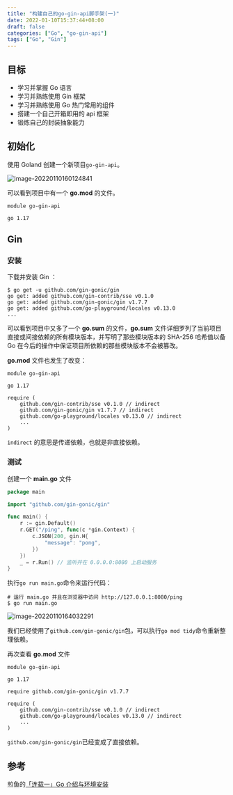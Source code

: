 ```yaml
---
title: "构建自己的go-gin-api脚手架(一)"
date: 2022-01-10T15:37:44+08:00
draft: false
categories: ["Go", "go-gin-api"]
tags: ["Go", "Gin"]
---
```


## 目标

- 学习并掌握 Go 语言
- 学习并熟练使用 Gin 框架
- 学习并熟练使用 Go 热门常用的组件
- 搭建一个自己开箱即用的 api 框架
- 锻炼自己的封装抽象能力

## 初始化

使用 Goland 创建一个新项目`go-gin-api`。

![image-20220110160124841](https://image.chance.fyi/image-20220110160124841.png)

可以看到项目中有一个 **go.mod** 的文件。

```
module go-gin-api

go 1.17
```

## Gin

### 安装

下载并安装 Gin ：

```shell
$ go get -u github.com/gin-gonic/gin
go get: added github.com/gin-contrib/sse v0.1.0
go get: added github.com/gin-gonic/gin v1.7.7
go get: added github.com/go-playground/locales v0.13.0
...
```

可以看到项目中又多了一个 **go.sum** 的文件，**go.sum** 文件详细罗列了当前项目直接或间接依赖的所有模块版本，并写明了那些模块版本的 SHA-256 哈希值以备 Go 在今后的操作中保证项目所依赖的那些模块版本不会被篡改。

**go.mod** 文件也发生了改变：

```
module go-gin-api

go 1.17

require (
	github.com/gin-contrib/sse v0.1.0 // indirect
	github.com/gin-gonic/gin v1.7.7 // indirect
	github.com/go-playground/locales v0.13.0 // indirect
	...
)
```

`indirect` 的意思是传递依赖，也就是非直接依赖。

### 测试

创建一个 **main.go** 文件

```go
package main

import "github.com/gin-gonic/gin"

func main() {
	r := gin.Default()
	r.GET("/ping", func(c *gin.Context) {
		c.JSON(200, gin.H{
			"message": "pong",
		})
	})
	_ = r.Run() // 监听并在 0.0.0.0:8080 上启动服务
}
```

执行`go run main.go`命令来运行代码：

```shell
# 运行 main.go 并且在浏览器中访问 http://127.0.0.1:8080/ping
$ go run main.go
```

![image-20220110164032291](https://image.chance.fyi/image-20220110164032291.png)

我们已经使用了`github.com/gin-gonic/gin`包，可以执行`go mod tidy`命令重新整理依赖。

再次查看 **go.mod** 文件

```
module go-gin-api

go 1.17

require github.com/gin-gonic/gin v1.7.7

require (
	github.com/gin-contrib/sse v0.1.0 // indirect
	github.com/go-playground/locales v0.13.0 // indirect
	...
)

```

`github.com/gin-gonic/gin`已经变成了直接依赖。

## 参考

煎鱼的[「连载一」Go 介绍与环境安装](https://eddycjy.com/posts/go/gin/2018-02-10-install/)

